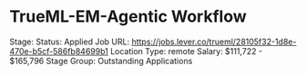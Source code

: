 # TrueML-EM-Agentic Workflow

Stage: Status: Applied
Job URL: https://jobs.lever.co/trueml/28105f32-1d8e-470e-b5cf-586fb84699b1
Location Type: remote
Salary: $111,722 - $165,796
Stage Group: Outstanding Applications